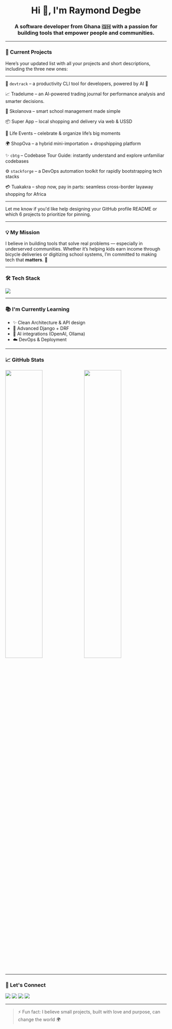 <h1 align="center">Hi 👋, I'm Raymond Degbe</h1>
<h3 align="center">A software developer from Ghana 🇬🇭 with a passion for building tools that empower people and communities.</h3>

---

### 🚀 Current Projects

Here’s your updated list with all your projects and short descriptions, including the three new ones:


---

🧩 `devtrack` – a productivity CLI tool for developers, powered by AI 🤖

📈 Tradelume – an AI-powered trading journal for performance analysis and smarter decisions.

🏫 Skolanova – smart school management made simple

📦 Super App – local shopping and delivery via web & USSD

🎉 Life Events – celebrate & organize life’s big moments

🌍 ShopOva – a hybrid mini-importation + dropshipping platform

✨ `cbtg` – Codebase Tour Guide: instantly understand and explore unfamiliar codebases

⚙️ `stackforge` – a DevOps automation toolkit for rapidly bootstrapping tech stacks

💳 Tuakakra – shop now, pay in parts: seamless cross-border layaway shopping for Africa


---

Let me know if you'd like help designing your GitHub profile README or which 6 projects to prioritize for pinning.


---

### 💡 My Mission

I believe in building tools that solve real problems — especially in underserved communities. Whether it’s helping kids earn income through bicycle deliveries or digitizing school systems, I’m committed to making tech that **matters**. 💪

---

### 🛠️ Tech Stack

<p>
  <img src="https://skillicons.dev/icons?i=python,django,fastapi,postgresql,react,js,ts,tailwind,html,css,git,github,vscode,linux,bash" />
</p>

---

### 📚 I'm Currently Learning

- ✨ Clean Architecture & API design
- 🧠 Advanced Django + DRF
- 🤖 AI integrations (OpenAI, Ollama)
- ☁️ DevOps & Deployment

---

### 📈 GitHub Stats

<p>
  <img width="48%" src="https://github-readme-stats.vercel.app/api?username=mrdegbe&show_icons=true&theme=radical" />
  <img width="48%" src="https://github-readme-streak-stats.herokuapp.com?user=mrdegbe&theme=radical" />
</p>

---

### 🔗 Let's Connect

<p>
  <a href="mailto:mrdegbe14@gmail.com"><img src="https://img.shields.io/badge/Email-D14836?style=flat&logo=gmail&logoColor=white" /></a>
  <a href="https://linkedin.com/in/rdegbe"><img src="https://img.shields.io/badge/LinkedIn-blue?logo=linkedin&logoColor=white" /></a>
  <a href="https://twitter.com/mrgegbe247"><img src="https://img.shields.io/badge/Twitter-1DA1F2?style=flat&logo=twitter&logoColor=white" /></a>
  <a href="https://youtube.com/@STAGA247"><img src="https://img.shields.io/badge/YouTube-red?logo=youtube&logoColor=white" /></a>
</p>

---

> ⚡ Fun fact: I believe small projects, built with love and purpose, can change the world 🌍


